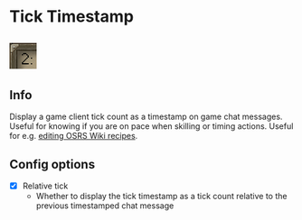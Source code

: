 # Tick Timestamp

## ![icon](icon.png)

## Info
Display a game client tick count as a timestamp on game chat messages. Useful for knowing if you are on pace when skilling or timing actions. Useful for e.g. [editing OSRS Wiki recipes](https://oldschool.runescape.wiki/w/Category:Recipes_missing_ticks).

## Config options
- [x] Relative tick
  - Whether to display the tick timestamp as a tick count relative to the previous timestamped chat message
